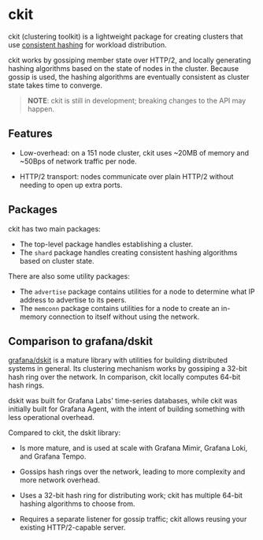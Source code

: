 # ckit

ckit (clustering toolkit) is a lightweight package for creating clusters that
use [consistent hashing][] for workload distribution.

ckit works by gossiping member state over HTTP/2, and locally generating
hashing algorithms based on the state of nodes in the cluster. Because gossip
is used, the hashing algorithms are eventually consistent as cluster state
takes time to converge.

> **NOTE**: ckit is still in development; breaking changes to the API may
> happen.

[consistent hashing]: https://en.wikipedia.org/wiki/Consistent_hashing

## Features

* Low-overhead: on a 151 node cluster, ckit uses ~20MB of memory and ~50Bps of
  network traffic per node.

* HTTP/2 transport: nodes communicate over plain HTTP/2 without needing to open
  up extra ports.

## Packages

ckit has two main packages:

* The top-level package handles establishing a cluster.
* The `shard` package handles creating consistent hashing algorithms based on
  cluster state.

There are also some utility packages:

* The `advertise` package contains utilities for a node to determine what IP
  address to advertise to its peers.
* The `memconn` package contains utilities for a node to create an in-memory
  connection to itself without using the network.

## Comparison to grafana/dskit

[grafana/dskit][dskit] is a mature library with utilities for building
distributed systems in general. Its clustering mechanism works by gossiping a
32-bit hash ring over the network. In comparison, ckit locally computes 64-bit
hash rings.

dskit was built for Grafana Labs' time-series databases, while ckit was
initially built for Grafana Agent, with the intent of building something with
less operational overhead.

Compared to ckit, the dskit library:

* Is more mature, and is used at scale with Grafana Mimir, Grafana Loki, and
  Grafana Tempo.

* Gossips hash rings over the network, leading to more complexity and more
  network overhead.

* Uses a 32-bit hash ring for distributing work; ckit has multiple 64-bit
  hashing algorithms to choose from.

* Requires a separate listener for gossip traffic; ckit allows reusing your
  existing HTTP/2-capable server.

[dskit]: https://github.com/grafana/dskit
